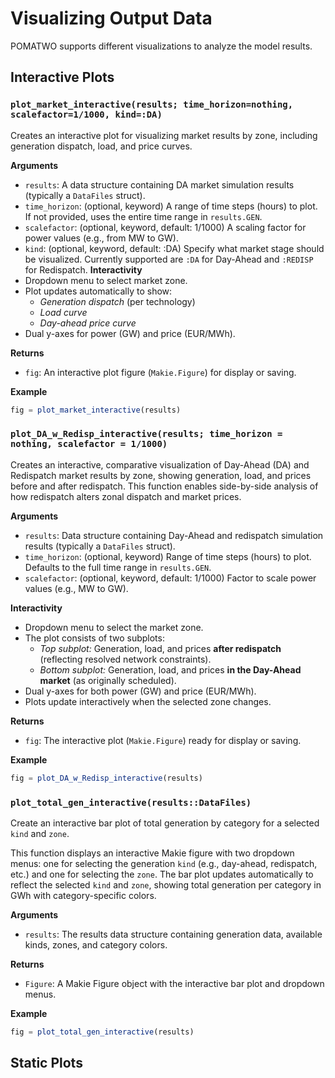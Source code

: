 # Visualizing Output Data
POMATWO supports different visualizations to analyze the model results. 
## Interactive Plots

### `plot_market_interactive(results; time_horizon=nothing, scalefactor=1/1000, kind=:DA)`
Creates an interactive plot for visualizing market results by zone, including generation dispatch, load, and price curves.

**Arguments**
- `results`: A data structure containing DA market simulation results (typically a `DataFiles` struct).
- `time_horizon`: (optional, keyword) A range of time steps (hours) to plot. If not provided, uses the entire time range in `results.GEN`.
- `scalefactor`: (optional, keyword, default: 1/1000) A scaling factor for power values (e.g., from MW to GW).
- `kind`: (optional, keyword, default: :DA) Specify what market stage should be visualized. Currently supported are `:DA` for Day-Ahead and `:REDISP` for Redispatch.
**Interactivity**
- Dropdown menu to select market zone.
- Plot updates automatically to show:
    - *Generation dispatch* (per technology)
    - *Load curve*
    - *Day-ahead price curve*
- Dual y-axes for power (GW) and price (EUR/MWh).

**Returns**
- `fig`: An interactive plot figure (`Makie.Figure`) for display or saving.

**Example**
```julia
fig = plot_market_interactive(results)
```



### `plot_DA_w_Redisp_interactive(results; time_horizon = nothing, scalefactor = 1/1000)`
Creates an interactive, comparative visualization of Day-Ahead (DA) and Redispatch market results by zone, showing generation, load, and prices before and after redispatch. This function enables side-by-side analysis of how redispatch alters zonal dispatch and market prices.

**Arguments**
- `results`: Data structure containing Day-Ahead and redispatch simulation results (typically a `DataFiles` struct).
- `time_horizon`: (optional, keyword) Range of time steps (hours) to plot. Defaults to the full time range in `results.GEN`.
- `scalefactor`: (optional, keyword, default: 1/1000) Factor to scale power values (e.g., MW to GW).

**Interactivity**
- Dropdown menu to select the market zone.
- The plot consists of two subplots:
    - *Top subplot:* Generation, load, and prices **after redispatch** (reflecting resolved network constraints).
    - *Bottom subplot:* Generation, load, and prices **in the Day-Ahead market** (as originally scheduled).
- Dual y-axes for both power (GW) and price (EUR/MWh).
- Plots update interactively when the selected zone changes.

**Returns**
- `fig`: The interactive plot (`Makie.Figure`) ready for display or saving.

**Example**
```julia
fig = plot_DA_w_Redisp_interactive(results)
```


### `plot_total_gen_interactive(results::DataFiles)`
Create an interactive bar plot of total generation by category for a selected `kind` and `zone`.

This function displays an interactive Makie figure with two dropdown menus: one for selecting the generation `kind` (e.g., day-ahead, redispatch, etc.) and one for selecting the `zone`. The bar plot updates automatically to reflect the selected `kind` and `zone`, showing total generation per category in GWh with category-specific colors.

**Arguments**
- `results`: The results data structure containing generation data, available kinds, zones, and category colors.

**Returns**
- `Figure`: A Makie Figure object with the interactive bar plot and dropdown menus.

**Example**
```julia
fig = plot_total_gen_interactive(results)
```

## Static Plots
